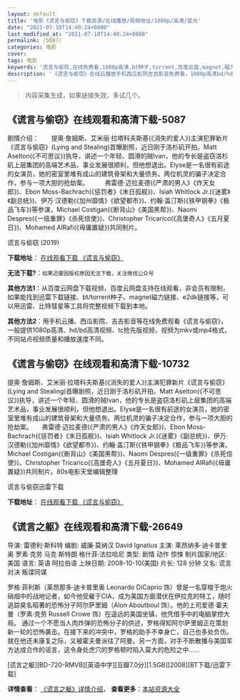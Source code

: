 ```yaml
---
layout: default
title: '电影《谎言与偷窃》下载资源/在线播放/视频地址/1080p/高清/蓝光'
date: "2021-07-10T14:40:24+0800"
last_modified_at: "2021-07-10T14:40:24+0800"
permalink: /5087/
categories: 电影
cover:
tags: 电影
keywords: '谎言与偷窃,在线免费看,1080p高清,bt种子,torrent,百度云盘,magnet,磁力链,迅雷下载资源'
description: '《谎言与偷窃》在线云播放手机西瓜影院吉吉影音免费看，1080p高清bd/hd未删减完整版和tc抢先枪版，mkv/mp4格式，附带bt/torrent种子、magnet/磁力链、百度云盘、网盘资源迅雷下载链接'
---
```


>内容采集生成，如果链接失效，多试几个。


## 《谎言与偷窃》在线观看和高清下载-5087

剧情介绍：　　提奥·詹姆斯、艾米丽·拉塔科夫斯基(《消失的爱人》)主演犯罪新片《谎言与偷窃》(Lying and Stealing)首曝剧照，近日刚于洛杉矶开拍。Matt Aselton(《不可思议》)执导，讲述一个年轻、圆滑的贼Ivan，他的专长是盗窃洛杉矶上层集团的高端艺术品，事业发展很顺利，但他想退出。Elyse是一名很有前途的女演员，她的密室里堆有成山的建筑骨架和大量债务。两位机灵的骗子决定合作，参与一项大胆的抢劫案。  　　弗雷德·迈拉麦德(《严肃的男人》《炸天女郎》)、Ebon Moss-Bachrach(《惩罚者》《末日孤舰》)、Isiah Whitlock Jr.(《迷雾》《副总统》)、伊万·汉德勒(《加州靡情》《欲望都市》)、约翰·盖汀斯(《铁甲钢拳》《极品飞车》)等参演，Michael Costigan(《断背山》《美国黑帮》)、Naomi Despres(《一级重罪》《杀死信使》)、Christopher Tricarico(《高堡奇人》《五月夏日》)、Mohamed AlRafi(《毋庸置疑》)共同制片。


谎言与偷窃 (2019)

**下载地址**： [在线观看下载 《谎言与偷窃》](https://www.btbtdy.me/btdy/dy16708.html) 


**无法下载?**：`如果迅雷因版权原因无法下载，关注微信公众号 `

**其他方法1**：从百度云网盘下载视频，百度云网盘支持在线观看，非会员有限制，如果能找到迅雷下载链接、bt/torrent种子、magnet磁力链接、e2dk链接等，可以用迅雷、比特彗星等工具将完整视频下载到本地。

**其他方法2**：用手机云播、西瓜影院、吉吉影音等在线免费观看《谎言与偷窃》，一般提供1080p高清、hd/bd高清视频、tc抢先版视频，视频为mkv或mp4格式，不同站点视频质量和播放速度不同。


## 《谎言与偷窃》在线观看和高清下载-10732

提奥·詹姆斯、艾米丽·拉塔科夫斯基(《消失的爱人》)主演犯罪新片《谎言与偷窃》(Lying and Stealing)首曝剧照，近日刚于洛杉矶开拍。Matt Aselton(《不可思议》)执导，讲述一个年轻、圆滑的贼Ivan，他的专长是盗窃洛杉矶上层集团的高端艺术品，事业发展很顺利，但他想退出。Elyse是一名很有前途的女演员，她的密室里堆有成山的建筑骨架和大量债务。两位机灵的骗子决定合作，参与一项大胆的抢劫案。　　弗雷德·迈拉麦德(《严肃的男人》《炸天女郎》)、Ebon Moss-Bachrach(《惩罚者》《末日孤舰》)、Isiah Whitlock Jr.(《迷雾》《副总统》)、伊万·汉德勒(《加州靡情》《欲望都市》)、约翰·盖汀斯(《铁甲钢拳》《极品飞车》)等参演，Michael Costigan(《断背山》《美国黑帮》)、Naomi Despres(《一级重罪》《杀死信使》)、Christopher Tricarico(《高堡奇人》《五月夏日》)、Mohamed AlRafi(《毋庸置疑》)共同制片。80s电影天堂编辑整理


谎言与偷窃迅雷下载

**下载地址**： [在线观看下载 《谎言与偷窃》](https://www.993dy.com//vod-detail-id-35929.html) 


## 《谎言之躯》在线观看和高清下载-26649

导演: 雷德利·斯科特 编剧: 威廉·莫纳汉 David Ignatius 主演: 莱昂纳多·迪卡普里奥 罗素·克劳 马克·斯特朗 格什菲·法拉哈尼 类型: 剧情 动作 惊悚 制片国家/地区: 美国 语言: 英语 阿拉伯语 上映日期: 2008-10-10(美国) 片长: 128 分钟 又名: 谎言对决 叛谍同谋

罗格·菲利斯（莱昂那多·迪卡普里奥 Leonardo DiCaprio 饰）曾是一名穿梭于炮火硝烟中的战地记者，如今他受雇于CIA，成为美国方面潜伏在伊拉克的特工，随时追踪臭名昭著的恐怖分子阿尔萨里姆（Alon Aboutboul 饰）。他的上司爱德·霍夫曼（罗素·克劳 Russell Crowe 饰）在遥远的美国坐镇，他凭借手中的电脑掌控大局。 通过一个不愿当人肉炸弹的恐怖分子的供述，罗格得知阿尔萨里姆正在策划新一轮的恐怖袭击。在接下来的冲突中，罗格的助手不幸身亡，自己也多处负伤。就在他还未康复之际，又被霍夫曼派往了阿曼。另一方面，对手不断散播与美国军方达成合作的谣言，这令身处虎穴的罗格顿时陷入莫大的危险之中……


[谎言之躯][BD-720-RMVB][英语中字][豆瓣7.0分][1.5GB][2008][BT下载/迅雷下载]

**详情查看**： [《谎言之躯》详情介绍](/movie/26649/)， **查看更多**：[本站资源大全](/movie/t/all/)

